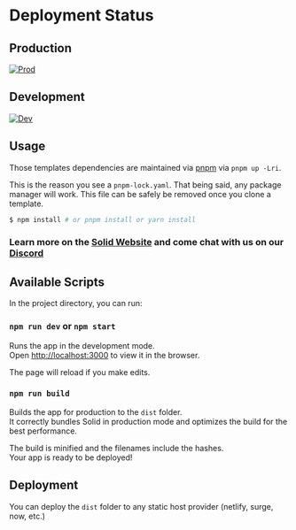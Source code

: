 # Deployment Status

## Production

[![Prod](https://github.com/igarg2001/ig-portfolio/actions/workflows/frontend-deploy.yaml/badge.svg?branch=main)](https://github.com/igarg2001/ig-portfolio/actions/workflows/frontend-deploy.yaml)

## Development

[![Dev](https://github.com/igarg2001/ig-portfolio/actions/workflows/frontend-deploy.yaml/badge.svg?branch=dev)](https://github.com/igarg2001/ig-portfolio/actions/workflows/frontend-deploy.yaml)

## Usage

Those templates dependencies are maintained via [pnpm](https://pnpm.io) via `pnpm up -Lri`.

This is the reason you see a `pnpm-lock.yaml`. That being said, any package manager will work. This file can be safely be removed once you clone a template.

```bash
$ npm install # or pnpm install or yarn install
```

### Learn more on the [Solid Website](https://solidjs.com) and come chat with us on our [Discord](https://discord.com/invite/solidjs)

## Available Scripts

In the project directory, you can run:

### `npm run dev` or `npm start`

Runs the app in the development mode.<br>
Open [http://localhost:3000](http://localhost:3000) to view it in the browser.

The page will reload if you make edits.<br>

### `npm run build`

Builds the app for production to the `dist` folder.<br>
It correctly bundles Solid in production mode and optimizes the build for the best performance.

The build is minified and the filenames include the hashes.<br>
Your app is ready to be deployed!

## Deployment

You can deploy the `dist` folder to any static host provider (netlify, surge, now, etc.)
